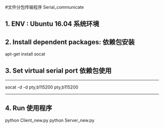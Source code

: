 #文件分包传输程序
Serial_communicate


## 1. ENV : Ubuntu 16.04           系统环境



## 2. Install dependent packages:  依赖包安装
apt-get install socat


## 3. Set virtual serial port      依赖包使用
***
socat -d -d pty,b115200 pty,b115200
***


## 4. Run                          使用程序
python Client_new.py
python Server_new.py
